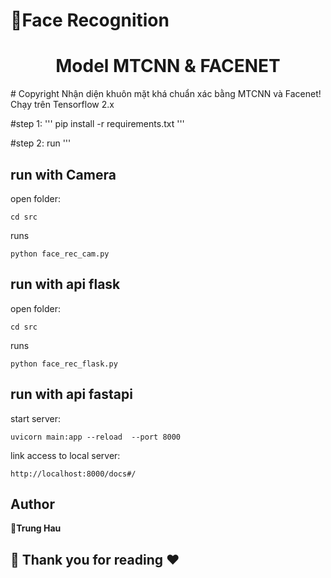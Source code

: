 # 📃Face Recognition
 <h1 align="center">Model MTCNN & FACENET</h1> 
# Copyright
Nhận diện khuôn mặt khá chuẩn xác bằng MTCNN và Facenet!
Chạy trên Tensorflow 2.x

#step 1:
'''
pip install -r requirements.txt
'''

#step 2: run
'''
## run with Camera
open folder:
```
cd src
```
runs
```
python face_rec_cam.py 
```
## run with api flask
open folder:
```
cd src
```
runs
```
python face_rec_flask.py 
```
## run with api fastapi
start server:
```
uvicorn main:app --reload  --port 8000
```
link access to local server: 
```
http://localhost:8000/docs#/
```
## Author

👤**Trung Hau**


## 🤝 Thank you for reading ❤️
